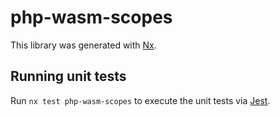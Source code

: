 # php-wasm-scopes

This library was generated with [Nx](https://nx.dev).

## Running unit tests

Run `nx test php-wasm-scopes` to execute the unit tests via [Jest](https://jestjs.io).

